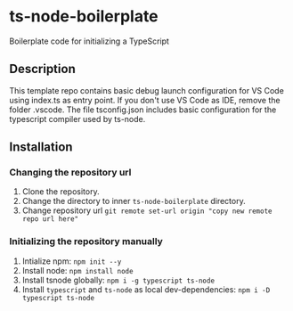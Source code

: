 # ts-node-boilerplate
Boilerplate code for initializing a TypeScript

## Description
This template repo contains basic debug launch configuration for VS Code using index.ts as entry point. If you don't use VS Code as IDE, remove the folder .vscode. The file tsconfig.json includes basic configuration for the typescript compiler used by ts-node.


## Installation


### Changing the repository url
1. Clone the repository.
2. Change the directory to inner ```ts-node-boilerplate``` directory.
3. Change repository url ```git remote set-url origin "copy new remote repo url here"```


### Initializing the repository manually
1. Intialize npm: ```npm init --y```
2. Install node: ```npm install node```
3. Install tsnode globally: ```npm i -g typescript ts-node```
4. Install ```typescript``` and ```ts-node``` as local dev-dependencies: ```npm i -D typescript ts-node```